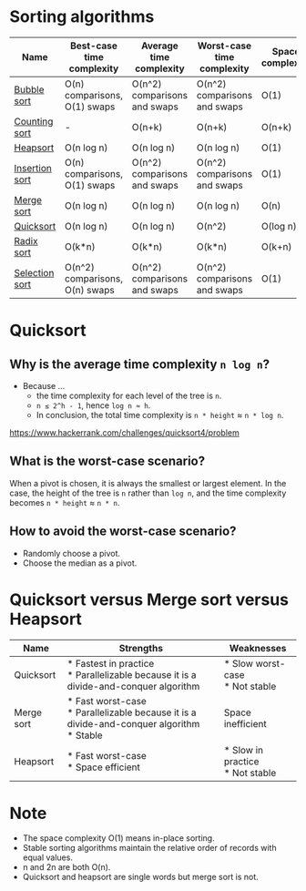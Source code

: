 # Sorting algorithms
Name|Best-case time complexity|Average time complexity|Worst-case time complexity|Space complexity|Stable?
--|--|--|--|--|--
[Bubble sort](https://en.wikipedia.org/wiki/Bubble_sort)|O(n) comparisons, O(1) swaps|O(n^2) comparisons and swaps|O(n^2) comparisons and swaps|O(1)|Yes
[Counting sort](https://en.wikipedia.org/wiki/Counting_sort)|-|O(n+k)|O(n+k)|O(n+k)|Yes
[Heapsort](https://en.wikipedia.org/wiki/Heapsort)|O(n log n)|O(n log n)|O(n log n)|O(1)|No
[Insertion sort](https://en.wikipedia.org/wiki/Insertion_sort)|O(n) comparisons, O(1) swaps|O(n^2) comparisons and swaps|O(n^2) comparisons and swaps|O(1)|Yes
[Merge sort](https://en.wikipedia.org/wiki/Mergesort)|O(n log n)|O(n log n)|O(n log n)|O(n)|Yes
[Quicksort](https://en.wikipedia.org/wiki/Quicksort)|O(n log n)|O(n log n)|O(n^2)|O(log n)|No
[Radix sort](https://en.wikipedia.org/wiki/Radix_sort)|O(k*n)|O(k*n)|O(k*n)|O(k+n)|Yes
[Selection sort](https://en.wikipedia.org/wiki/Selection_sort)|O(n^2) comparisons, O(n) swaps|O(n^2) comparisons and swaps|O(n^2) comparisons and swaps|O(1)|No

# Quicksort
## Why is the average time complexity `n log n`?
* Because ...
  * the time complexity for each level of the tree is `n`.
  * `n ≤ 2^h - 1`, hence `log n ≈ h`.
  * In conclusion, the total time complexity is `n * height` ≈ `n * log n`.

https://www.hackerrank.com/challenges/quicksort4/problem

## What is the worst-case scenario?
When a pivot is chosen, it is always the smallest or largest element. In the case, the height of the tree is `n` rather than `log n`, and the time complexity becomes `n * height` ≈ `n * n`.

## How to avoid the worst-case scenario?
* Randomly choose a pivot.
* Choose the median as a pivot.

# Quicksort versus Merge sort versus Heapsort
Name|Strengths|Weaknesses
---|---|---
Quicksort|* Fastest in practice<br>* Parallelizable because it is a divide-and-conquer algorithm|* Slow worst-case<br>* Not stable
Merge sort|* Fast worst-case<br>* Parallelizable because it is a divide-and-conquer algorithm<br>* Stable|Space inefficient
Heapsort|* Fast worst-case<br> * Space efficient|* Slow in practice<br>* Not stable

# Note
* The space complexity O(1) means in-place sorting.
* Stable sorting algorithms maintain the relative order of records with equal values.
* n and 2n are both O(n).
* Quicksort and heapsort are single words but merge sort is not.
